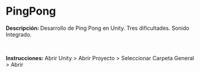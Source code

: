 # PingPong
<p><strong>Descripción: </strong>Desarrollo de Ping Pong en Unity. Tres dificultades. Sonido Integrado.</p></br>
<p><strong>Instrucciones: </strong>Abrir Unity > Abrir Proyecto > Seleccionar Carpeta General > Abrir</p>
